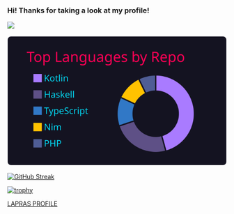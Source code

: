 ### Hi! Thanks for taking a look at my profile!

![](https://komarev.com/ghpvc/?username=sanao1006)  

[![](https://raw.githubusercontent.com/sanao1006/sanao1006/master/profile-summary-card-output/2077/1-repos-per-language.svg)](https://github.com/vn7n24fzkq/github-profile-summary-cards)   

[![GitHub Streak](https://streak-stats.demolab.com/?user=sanao1006&theme=dark)](https://git.io/streak-stats)

[![trophy](https://github-profile-trophy.vercel.app/?username=sanao1006&theme=onedark)](https://github.com/ryo-ma/github-profile-trophy)

[LAPRAS PROFILE](https://lapras.com/public/sanao1006)
